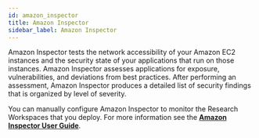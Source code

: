 ```yaml
---
id: amazon_inspector
title: Amazon Inspector
sidebar_label: Amazon Inspector
---
```


Amazon Inspector tests the network accessibility of your Amazon EC2 instances and the security state of your applications that run on those instances. Amazon Inspector assesses applications for exposure, vulnerabilities, and deviations from best practices. After performing an assessment, Amazon Inspector produces a detailed list of security findings that is organized by level of severity.

You can manually configure Amazon Inspector to monitor the Research Workspaces that you deploy. For more information see the [**Amazon Inspector User Guide**](https://docs.aws.amazon.com/inspector/latest/userguide/inspector_introduction.html).
